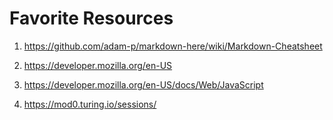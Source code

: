 # Favorite Resources

1. https://github.com/adam-p/markdown-here/wiki/Markdown-Cheatsheet

2. https://developer.mozilla.org/en-US

3. https://developer.mozilla.org/en-US/docs/Web/JavaScript

4. https://mod0.turing.io/sessions/
